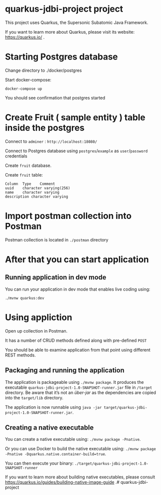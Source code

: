 # quarkus-jdbi-project project

This project uses Quarkus, the Supersonic Subatomic Java Framework.

If you want to learn more about Quarkus, please visit its website: https://quarkus.io/ .

# Starting Postgres database
Change directory to ./docker/postgres

Start docker-compose: 
```text
docker-compose up
```

You should see confirmation that postgres started

# Create Fruit ( sample entity ) table inside the postgres

Connect to `adminer` : `http://localhost:18080/`

Connect to Postgres database using `postgres`/`example` as `user`/`password` credentials

Create `fruit` database.

Create `fruit` table:

```text
Column	Type	Comment
uuid	character varying(256)	
name	character varying	
description	character varying	
```
# Import postman collection into Postman
Postman collection is located in `./postman` directory

# After that you can start application

## Running application in dev mode

You can run your application in dev mode that enables live coding using:
```
./mvnw quarkus:dev
```

# Using appliction
Open up collection in Postman. 

It has a number of CRUD methods defined along with pre-defined `POST`

You should be able to examine application from that point using different REST methods.

## Packaging and running the application

The application is packageable using `./mvnw package`.
It produces the executable `quarkus-jdbi-project-1.0-SNAPSHOT-runner.jar` file in `/target` directory.
Be aware that it’s not an _über-jar_ as the dependencies are copied into the `target/lib` directory.

The application is now runnable using `java -jar target/quarkus-jdbi-project-1.0-SNAPSHOT-runner.jar`.

## Creating a native executable

You can create a native executable using: `./mvnw package -Pnative`.

Or you can use Docker to build the native executable using: `./mvnw package -Pnative -Dquarkus.native.container-build=true`.

You can then execute your binary: `./target/quarkus-jdbi-project-1.0-SNAPSHOT-runner`

If you want to learn more about building native executables, please consult https://quarkus.io/guides/building-native-image-guide .# quarkus-jdbi-project
